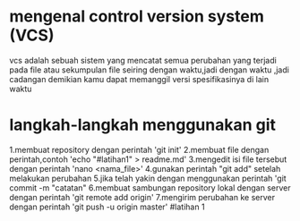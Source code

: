 # mengenal control version system (VCS)
vcs adalah sebuah sistem yang mencatat semua perubahan yang terjadi pada file atau sekumpulan file seiring dengan waktu,jadi dengan waktu ,jadi cadangan demikian kamu dapat memanggil versi spesifikasinya di lain waktu

# langkah-langkah menggunakan git
1.membuat repository dengan perintah 'git init'
2.membuat file dengan perintah,contoh 'echo "#latihan1" > readme.md'
3.mengedit isi file tersebut dengan perintah 'nano <nama_file>'
4.gunakan perintah "git add" setelah melakukan perubahan
5.jika telah yakin dengan menggunakan perintah 'git commit -m "catatan"
6.membuat sambungan repository lokal dengan server dengan perintah 'git remote add origin'
7.mengirim perubahan ke server dengan perintah 'git push -u origin master'
#latihan 1
